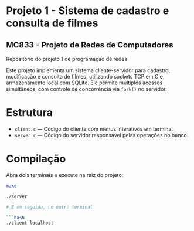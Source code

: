# Projeto 1 - Sistema de cadastro e consulta de filmes 
## MC833 - Projeto de Redes de Computadores
Repositório do projeto 1 de programação de redes 

Este projeto implementa um sistema cliente-servidor para cadastro, modificação e consulta de filmes, utilizando sockets TCP em C e armazenamento local com SQLite. Ele permite múltiplos acessos simultâneos, com controle de concorrência via `fork()` no servidor.

# Estrutura

- `client.c` — Código do cliente com menus interativos em terminal.
- `server.c` — Código do servidor responsável pelas operações no banco.


# Compilação

Abra dois terminais e execute na raiz do projeto:

```bash
make

./server

# E em seguida, no outro terminal

```bash
./client localhost

